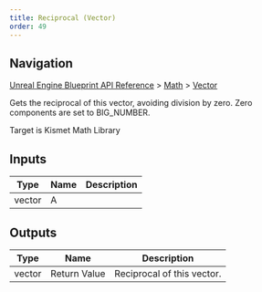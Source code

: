 ```yaml
---
title: Reciprocal (Vector)
order: 49
---
```

## Navigation

[Unreal Engine Blueprint API Reference](https://dev.epicgames.com/documentation/en-us/unreal-engine/BlueprintAPI) > [Math](https://dev.epicgames.com/documentation/en-us/unreal-engine/BlueprintAPI/Math) > [Vector](https://dev.epicgames.com/documentation/en-us/unreal-engine/BlueprintAPI/Math/Vector)

Gets the reciprocal of this vector, avoiding division by zero.
Zero components are set to BIG_NUMBER.

Target is Kismet Math Library

## Inputs

| Type | Name | Description |
| --- | --- | --- |
| vector | A |  |

## Outputs

| Type | Name | Description |
| --- | --- | --- |
| vector | Return Value | Reciprocal of this vector. |
